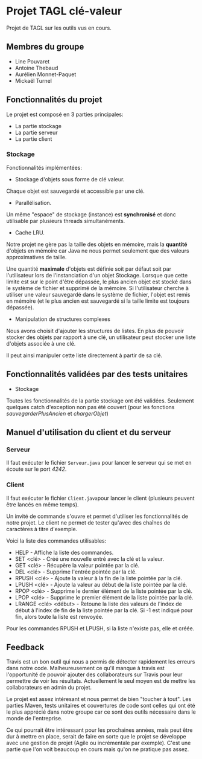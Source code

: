 # Projet TAGL clé-valeur
Projet de TAGL sur les outils vus en cours.


## Membres du groupe
- Line Pouvaret
- Antoine Thebaud
- Aurélien Monnet-Paquet
- Mickaël Turnel

## Fonctionnalités du projet
Le projet est composé en 3 parties principales:
- La partie stockage
- La partie serveur
- La partie client

### Stockage
Fonctionnalités implémentées:
- Stockage d'objets sous forme de clé valeur.

Chaque objet est sauvegardé et accessible par une clé.
- Parallélisation.

Un même "espace" de stockage (instance) est **synchronisé** et donc utilisable par plusieurs threads simultanéments.
- Cache LRU.

Notre projet ne gère pas la taille des objets en mémoire, mais la **quantité** d'objets en mémoire car Java ne nous permet seulement que des valeurs approximatives de taille.

Une quantité **maximale** d'objets est définie soit par défaut soit par l'utilisateur lors de l'instanciation d'un objet Stockage.
Lorsque que cette limite est sur le point d'être dépassée, le plus ancien objet est stocké dans le système de fichier et supprimé de la mémoire. Si l'utilisateur cherche à utiliser une valeur sauvegardé dans le système de fichier, l'objet est remis en mémoire (et le plus ancien est sauvegardé si la taille limite est toujours dépassée).
- Manipulation de structures complexes

Nous avons choisit d'ajouter les structures de listes. En plus de pouvoir stocker des objets par rapport à une clé, un utilisateur peut stocker une liste d'objets associée à une clé.

Il peut ainsi manipuler cette liste directement à partir de sa clé.

## Fonctionnalités validées par des tests unitaires

- Stockage

Toutes les fonctionnalités de la partie stockage ont été validées.
Seulement quelques catch d'exception non pas été couvert (pour les fonctions _sauvegarderPlusAncien_ et _chargerObjet_)

## Manuel d'utilisation du client et du serveur

### Serveur
Il faut exécuter le fichier `Serveur.java` pour lancer le serveur qui se met en écoute sur le port _4242_.

### Client
Il faut exécuter le fichier `Client.java`pour lancer le client (plusieurs peuvent être lancés en même temps).

Un invité de commande s'ouvre et permet d'utiliser les fonctionnalités de notre projet.
Le client ne permet de tester qu'avec des chaînes de caractères à titre d'exemple.

Voici la liste des commandes utilisables:

- HELP - Affiche la liste des commandes.
- SET <clé> <valeur> - Créé une nouvelle entré avec la clé et la valeur.
- GET <clé> - Récupère la valeur pointée par la clé.
- DEL <clé> - Supprime l'entrée pointée par la clé.
- RPUSH <clé> <valeur> - Ajoute la valeur à la fin de la liste pointée par la clé.
- LPUSH <clé> <valeur> - Ajoute la valeur au début de la liste pointée par la clé.
- RPOP <clé> - Supprime le dernier élément de la liste pointée par la clé.
- LPOP <clé> - Supprime le premier élément de la liste pointée par la clé.
- LRANGE <clé> <début> <fin> - Retoune la liste des valeurs de l'index de début à l'index de fin de la liste pointée par la clé. Si -1 est indiqué pour fin, alors toute la liste est renvoyée.

Pour les commandes RPUSH et LPUSH, si la liste n'existe pas, elle et créée.

## Feedback

Travis est un bon outil qui nous a permis de détecter rapidement les erreurs dans notre code.
Malheureusement ce qu'il manque à travis est l'opportunité de pouvoir ajouter des collaborateurs sur Travis pour leur permettre de voir les résultats. Actuellement le seul moyen est de mettre les collaborateurs en admin du projet.

Le projet est assez intéresant et nous permet de bien "toucher à tout". Les parties Maven, tests unitaires et couvertures de code sont celles qui ont été le plus apprécié dans notre groupe car ce sont des outils nécessaire dans le monde de l'entreprise.

Ce qui pourrait être intéressant pour les prochaines années, mais peut être dur à mettre en place, serait de faire en sorte que le projet se développe avec une gestion de projet (Agile ou incrémentale par exemple). C'est une partie que l'on voit beaucoup en cours mais qu'on ne pratique pas assez.
